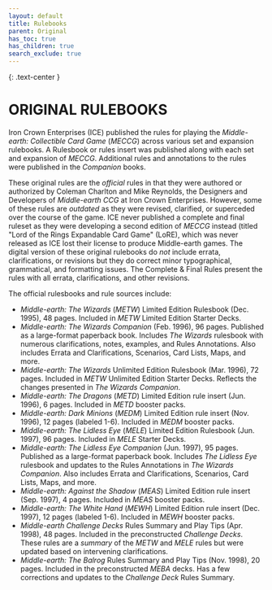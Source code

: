 ```yaml
---
layout: default
title: Rulebooks
parent: Original
has_toc: true
has_children: true
search_exclude: true
---
```


{: .text-center }
# ORIGINAL RULEBOOKS

Iron Crown Enterprises (ICE) published the rules for playing the _Middle-earth: Collectible Card Game_ (_MECCG_) across various set and expansion rulebooks. A Rulesbook or rules insert was published along with each set and expansion of _MECCG_. Additional rules and annotations to the rules were published in the _Companion_ books. 

These original rules are the _official_ rules in that they were authored or authorized by Coleman Charlton and Mike Reynolds, the Designers and Developers of _Middle-earth CCG_ at Iron Crown Enterprises. However, some of these rules are _outdated_ as they were revised, clarified, or superceded over the course of the game. ICE never published a complete and final ruleset as they were developing a second edition of _MECCG_ instead (titled "Lord of the Rings Expandable Card Game" (LoRE), which was never released as ICE lost their license to produce Middle-earth games. The digital version of these original rulebooks do _not_ include errata, clarifications, or revisions but they do correct minor typographical, grammatical, and formatting issues. The Complete & Final Rules present the rules with all errata, clarifications, and other revisions.

The official rulesbooks and rule sources include:

 - _Middle-earth: The Wizards_ (_METW_) Limited Edition Rulesbook (Dec. 1995), 48 pages. Included in _METW_ Limited Edition Starter Decks.
 - _Middle-earth: The Wizards Companion_ (Feb. 1996), 96 pages. Published as a large-format paperback book. Includes _The Wizards_ rulesbook with numerous clarifications, notes, examples, and Rules Annotations. Also includes Errata and Clarifications, Scenarios, Card Lists, Maps, and more. 
 - _Middle-earth: The Wizards_ Unlimited Edition Rulesbook (Mar. 1996), 72 pages. Included in _METW_ Unlimited Edition Starter Decks. Reflects the changes presented in _The Wizards Companion_.
 - _Middle-earth: The Dragons_ (_METD_) Limited Edition rule insert (Jun. 1996), 6 pages. Included in _METD_ booster packs.
 - _Middle-earth: Dark Minions_ (_MEDM_) Limited Edition rule insert (Nov. 1996), 12 pages (labeled 1-6). Included in _MEDM_ booster packs.
 - _Middle-earth: The Lidless Eye_ (_MELE_) Limited Edition Rulesbook (Jun. 1997), 96 pages. Included in _MELE_ Starter Decks.
 - _Middle-earth: The Lidless Eye Companion_ (Jun. 1997), 95 pages. Published as a large-format paperback book. Includes _The Lidless Eye_ rulesbook and updates to the Rules Annotations in _The Wizards Companion_. Also includes Errata and Clarifications, Scenarios, Card Lists, Maps, and more. 
 - _Middle-earth: Against the Shadow_ (_MEAS_) Limited Edition rule insert (Sep. 1997), 4 pages. Included in _MEAS_ booster packs.
 - _Middle-earth: The White Hand_ (_MEWH_) Limited Edition rule insert (Dec. 1997), 12 pages (labeled 1-6). Included in _MEWH_ booster packs.
 - _Middle-earth Challenge Decks_ Rules Summary and Play Tips (Apr. 1998), 48 pages. Included in the preconstructed _Challenge Decks_. These rules are a _summary_ of the _METW_ and _MELE_ rules but were updated based on intervening clarifications.
 - _Middle-earth: The Balrog_ Rules Summary and Play Tips (Nov. 1998), 20 pages. Included in the preconstructed _MEBA_ decks. Has a few corrections and updates to the _Challenge Deck_ Rules Summary.

